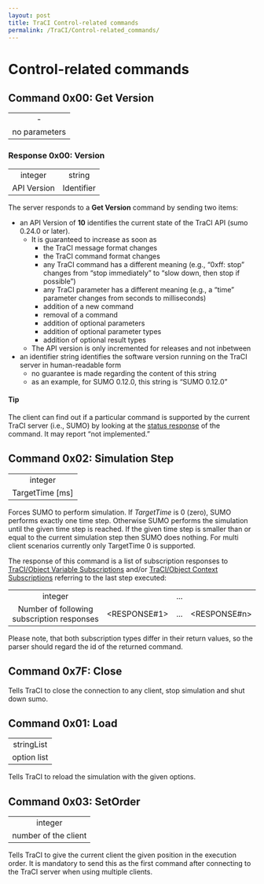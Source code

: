 ```yaml
---
layout: post
title: TraCI Control-related commands
permalink: /TraCI/Control-related_commands/
---
```


Control-related commands
========================

Command 0x00: Get Version
-------------------------

|               |
|:-------------:|
|       -       |
| no parameters |

### Response 0x00: Version

|             |            |
|:-----------:|:----------:|
|   integer   |   string   |
| API Version | Identifier |

The server responds to a **Get Version** command by sending two items:

-   an API Version of **10** identifies the current state of the TraCI API (sumo 0.24.0 or later).
    -   It is guaranteed to increase as soon as
        -   the TraCI message format changes
        -   the TraCI command format changes
        -   any TraCI command has a different meaning (e.g., “0xff: stop” changes from “stop immediately” to “slow down, then stop if possible”)
        -   any TraCI parameter has a different meaning (e.g., a “time” parameter changes from seconds to milliseconds)
        -   addition of a new command
        -   removal of a command
        -   addition of optional parameters
        -   addition of optional parameter types
        -   addition of optional result types
    -   The API version is only incremented for releases and not inbetween
-   an identifier string identifies the software version running on the TraCI server in human-readable form
    -   no guarantee is made regarding the content of this string
    -   as an example, for SUMO 0.12.0, this string is “SUMO 0.12.0”

#### Tip

The client can find out if a particular command is supported by the current TraCI server (i.e., SUMO) by looking at the [status response](/TraCI/Protocol#Status_Response "wikilink") of the command. It may report “not implemented.”

Command 0x02: Simulation Step
-----------------------------

|                   |
|:-----------------:|
|      integer      |
| TargetTime \[ms\] |

Forces SUMO to perform simulation. If *TargetTime* is 0 (zero), SUMO performs exactly one time step. Otherwise SUMO performs the simulation until the given time step is reached. If the given time step is smaller than or equal to the current simulation step then SUMO does nothing. For multi client scenarios currently only TargetTime 0 is supported.

The response of this command is a list of subscription responses to [TraCI/Object Variable Subscriptions](/TraCI/Object_Variable_Subscription "wikilink") and/or [TraCI/Object Context Subscriptions](/TraCI/Object_Context_Subscription "wikilink") referring to the last step executed:

|                                            |                         |     |                         |
|:------------------------------------------:|:-----------------------:|:---:|:-----------------------:|
|                   integer                  | <SUBSCRIPTION RESPONSE> | ... | <SUBSCRIPTION RESPONSE> |
| Number of following subscription responses |       <RESPONSE#1>      | ... |       <RESPONSE#n>      |

Please note, that both subscription types differ in their return values, so the parser should regard the id of the returned command.

Command 0x7F: Close
-------------------

Tells TraCI to close the connection to any client, stop simulation and shut down sumo.

Command 0x01: Load
------------------

|             |
|:-----------:|
|  stringList |
| option list |

Tells TraCI to reload the simulation with the given options.

Command 0x03: SetOrder
----------------------

|                      |
|:--------------------:|
|        integer       |
| number of the client |

Tells TraCI to give the current client the given position in the execution order. It is mandatory to send this as the first command after connecting to the TraCI server when using multiple clients.
